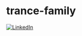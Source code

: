 # trance-family

<a href="https://www.linkedin.com/in/jerry-eliezher-cano-garc%C3%ADa-93924710a/"><img alt="LinkedIn" src="https://img.shields.io/badge/LinkedIn-Jerry Eliezher Cano García-blue?style=flat-square&logo=linkedin"></a>
